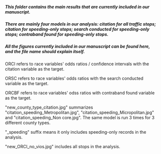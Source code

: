 ##### This folder contains the main results that are currently included in our manuscript.

##### There are mainly four models in our analysis: citation for all traffic stops; citation for speeding-only stops; search conducted for speeding-only stops; contraband found for speeding-only stops.

##### All the figures currently included in our manuscript can be found here, and the file name should explain itself. 

ORCI refers to race variables' odds ratios / confidence intervals with the citation variable as the target.

ORSC refers to race variables' odds ratios with the search conducted variable as the target.

ORCBF refers to race variables' odss ratios with contraband found variable as the target.

"new_county_type_citation.jpg" summarizes "citation_speeding_Metropolitan.jpg", "citation_speeding_Micropolitan.jpg" and "citation_speeding_Non core.jpg". The same model is run 3 times for 3 different county types.

"_speeding" suffix means it only includes speeding-only records in the analysis.

"new_ORCI_no_vios.jpg" includes all stops in the analysis.




